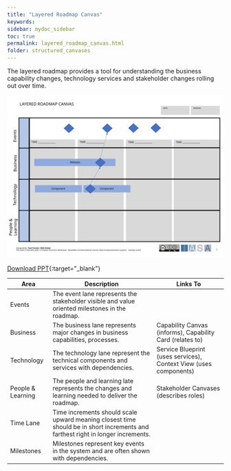 ```yaml
---
title: "Layered Roadmap Canvas"
keywords: 
sidebar: mydoc_sidebar
toc: true
permalink: layered_roadmap_canvas.html
folder: structured_canvases
---
```


The layered roadmap provides a tool for understanding the business capability changes, technology services and stakeholder changes rolling out over time.

![image001](media/layered_roadmap_canvas001.svg)

[Download PPT](media/ppt/layered_roadmap_canvas.ppt){:target="_blank"}

| Area | Description | Links To |
| --- | --- | --- |
| Events | The event lane represents the stakeholder visible and value oriented milestones in the roadmap. |   |
| Business | The business lane represents major changes in business capabilities, processes. | Capability Canvas (informs), Capability Card (relates to) |
| Technology | The technology lane represent the technical components and services with dependencies. | Service Blueprint (uses services), Context View (uses components) |
| People & Learning | The people and learning late represents the changes and learning needed to deliver the roadmap. | Stakeholder Canvases (describes roles) |
| Time Lane | Time increments should scale upward meaning closest time should be in short increments and farthest right in longer increments. |   |
| Milestones | Milestones represent key events in the system and are often shown with dependencies. |   |